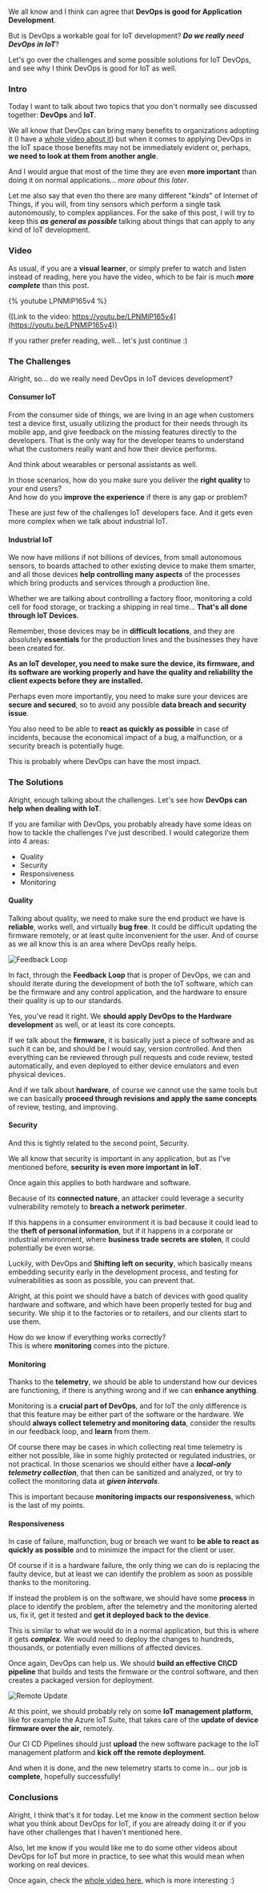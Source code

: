 We all know and I think can agree that __DevOps is good for Application Development__. 

But is DevOps a workable goal for IoT development?  ___Do we really need DevOps in IoT___?

Let's go over the challenges and some possible solutions for IoT DevOps, and see why I think DevOps is good for IoT as well.

### Intro

Today I want to talk about two topics that you don't normally see discussed together: __DevOps__ and __IoT__.

We all know that DevOps can bring many benefits to organizations adopting it (I have a [whole video about it](https://youtu.be/OxDtADXeyv8)) but when it comes to applying DevOps in the IoT space those benefits may not be immediately evident or, perhaps, __we need to look at them from another angle__. 

And I would argue that most of the time they are even __more important__ than doing it on normal applications... _more about this later_.

Let me also say that even tho there are many different "_kinds_" of Internet of Things, if you will, from tiny sensors which perform a single task autonomously, to complex appliances. For the sake of this post, I will try to keep this ___as general as possible___ talking about things that can apply to any kind of IoT development.

### Video

As usual, if you are a __visual learner__, or simply prefer to watch and listen instead of reading, here you have the video, which to be fair is much ___more complete___ than this post.

{% youtube LPNMlP165v4 %}

([Link to the video: https://youtu.be/LPNMlP165v4](https://youtu.be/LPNMlP165v4))

If you rather prefer reading, well... let's just continue :)

### The Challenges

Alright, so... do we really need DevOps in IoT devices development?

#### Consumer IoT

From the consumer side of things, we are living in an age when customers test a device first, usually utilizing the product for their needs through its mobile app, and give feedback on the missing features directly to the developers. That is the only way for the developer teams to understand what the customers really want and how their device performs.

And think about wearables or personal assistants as well.

In those scenarios, how do you make sure you deliver the __right quality__ to your end users?  
And how do you __improve the experience__ if there is any gap or problem?  

These are just few of the challenges IoT developers face. And it gets even more complex when we talk about industrial IoT.

#### Industrial IoT

We now have millions if not billions of devices, from small autonomous sensors, to boards attached to other existing device to make them smarter, and all those devices __help controlling many aspects__ of the processes which bring products and services through a production line. 

Whether we are talking about controlling a factory floor, monitoring a cold cell for food storage, or tracking a shipping in real time... __That's all done through IoT Devices__.

Remember, those devices may be in __difficult locations__, and they are absolutely __essentials__ for the production lines and the businesses they have been created for.

__As an IoT developer, you need to make sure the device, its firmware, and its software are working properly and have the quality and reliability the client expects before they are installed.__

Perhaps even more importantly, you need to make sure your devices are __secure and secured__, so to avoid any possible __data breach and security issue__.

You also need to be able to __react as quickly as possible__ in case of incidents, because the economical impact of a bug, a malfunction, or a security breach is potentially huge.

This is probably where DevOps can have the most impact.

### The Solutions

Alright, enough talking about the challenges. Let's see how __DevOps can help when dealing with IoT__.

If you are familiar with DevOps, you probably already have some ideas on how to tackle the challenges I've just described. I would categorize them into 4 areas:

- Quality
- Security
- Responsiveness
- Monitoring

#### Quality

Talking about quality, we need to make sure the end product we have is __reliable__, works well, and virtually __bug free__. It could be difficult updating the firmware remotely, or at least quite inconvenient for the user. And of course as we all know this is an area where DevOps really helps.

![Feedback Loop](https://dev-to-uploads.s3.amazonaws.com/i/sz97saabkztshh21rk3n.png)

In fact, through the __Feedback Loop__ that is proper of DevOps, we can and should iterate during the development of both the IoT software, which can be the firmware and any control application, and the hardware to ensure their quality is up to our standards.

Yes, you've read it right. We __should apply DevOps to the Hardware development__ as well, or at least its core concepts.

If we talk about the __firmware__, it is basically just a piece of software and as such it can be, and should be I would say, version controlled. And then everything can be reviewed through pull requests and code review, tested automatically, and even deployed to either device emulators and even physical devices.

And if we talk about __hardware__, of course we cannot use the same tools but we can basically __proceed through revisions and apply the same concepts__ of review, testing, and improving.

#### Security

And this is tightly related to the second point, Security.

We all know that security is important in any application, but as I've mentioned before, __security is even more important in IoT__.

Once again this applies to both hardware and software.

Because of its __connected nature__, an attacker could leverage a security vulnerability remotely to __breach a network perimeter__.

If this happens in a consumer environment it is bad because it could lead to the __theft of personal information__, but if it happens in a corporate or industrial environment, where __business trade secrets are stolen__, it could potentially be even worse.

Luckily, with DevOps and __Shifting left on security__, which basically means embedding security early in the development process, and testing for vulnerabilities as soon as possible, you can prevent that.

Alright, at this point we should have a batch of devices with good quality hardware and software, and which have been properly tested for bug and security. We ship it to the factories or to retailers, and our clients start to use them.

How do we know if everything works correctly?  
This is where __monitoring__ comes into the picture.  

#### Monitoring

Thanks to the __telemetry__, we should be able to understand how our devices are functioning, if there is anything wrong and if we can __enhance anything__.

Monitoring is a __crucial part of DevOps__, and for IoT the only difference is that this feature may be either part of the software or the hardware. We should __always collect telemetry and monitoring data__, consider the results in our feedback loop, and __learn__ from them.

Of course there may be cases in which collecting real time telemetry is either not possible, like in some highly protected or regulated industries, or not practical. In those scenarios we should either have a ___local-only telemetry collection___, that then can be sanitized and analyzed, or try to collect the monitoring data at ___given intervals___.

This is important because __monitoring impacts our responsiveness__, which is the last of my points.

#### Responsiveness

In case of failure, malfunction, bug or breach we want to __be able to react as quickly as possible__ and to minimize the impact for the client or user.

Of course if it is a hardware failure, the only thing we can do is replacing the faulty device, but at least we can identify the problem as soon as possible thanks to the monitoring.

If instead the problem is on the software, we should have some __process__ in place to identify the problem, after the telemetry and the monitoring alerted us, fix it, get it tested and __get it deployed back to the device__.

This is similar to what we would do in a normal application, but this is where it gets ___complex___. We would need to deploy the changes to hundreds, thousands, or potentially even millions of affected devices.

Once again, DevOps can help us. We should __build an effective CI\CD pipeline__ that builds and tests the firmware or the control software, and then creates a packaged version for deployment.

![Remote Update](https://dev-to-uploads.s3.amazonaws.com/i/argcvusic4340eaw5ymt.png)

At this point, we should probably rely on some __IoT management platform__, like for example the Azure IoT Suite, that takes care of the __update of device firmware over the air__, remotely.

Our CI CD Pipelines should just __upload__ the new software package to the IoT management platform and __kick off the remote deployment__.

And when it is done, and the new telemetry starts to come in... our job is __complete__, hopefully successfully!

### Conclusions

Alright, I think that's it for today. Let me know in the comment section below what you think about DevOps for IoT, if you are already doing it or if you have other challenges that I haven't mentioned here.

Also, let me know if you would like me to do some other videos about DevOps for IoT but more in practice, to see what this would mean when working on real devices.

Once again, check the [whole video here](https://youtu.be/LPNMlP165v4), which is more interesting :)